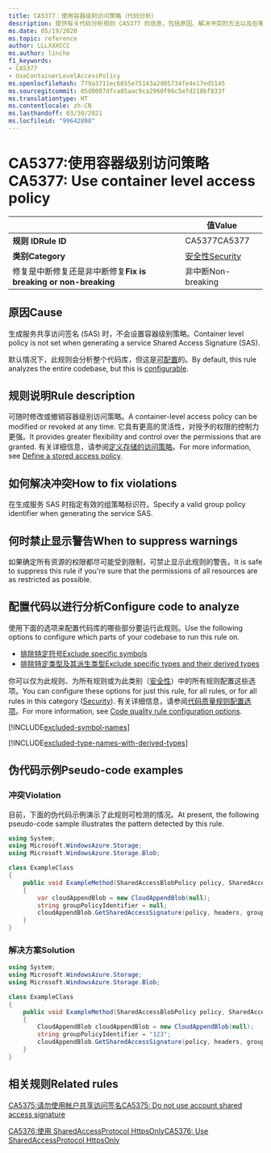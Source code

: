 ```yaml
---
title: CA5377：使用容器级别访问策略（代码分析）
description: 提供有关代码分析规则 CA5377 的信息，包括原因、解决冲突的方法以及在哪些情况下可禁止显示此规则的警告。
ms.date: 05/19/2020
ms.topic: reference
author: LLLXXXCCC
ms.author: linche
f1_keywords:
- CA5377
- UseContainerLevelAccessPolicy
ms.openlocfilehash: 779a3711ec6655e75143a2d05734fe4e17ed5145
ms.sourcegitcommit: 05d0087dfca85aac9ca2960f86c5efd218bf833f
ms.translationtype: HT
ms.contentlocale: zh-CN
ms.lasthandoff: 03/30/2021
ms.locfileid: "99642898"
---
```

# <a name="ca5377-use-container-level-access-policy"></a><span data-ttu-id="fa781-103">CA5377:使用容器级别访问策略</span><span class="sxs-lookup"><span data-stu-id="fa781-103">CA5377: Use container level access policy</span></span>

| | <span data-ttu-id="fa781-104">值</span><span class="sxs-lookup"><span data-stu-id="fa781-104">Value</span></span> |
|-|-|
| <span data-ttu-id="fa781-105">**规则 ID**</span><span class="sxs-lookup"><span data-stu-id="fa781-105">**Rule ID**</span></span> |<span data-ttu-id="fa781-106">CA5377</span><span class="sxs-lookup"><span data-stu-id="fa781-106">CA5377</span></span>|
| <span data-ttu-id="fa781-107">**类别**</span><span class="sxs-lookup"><span data-stu-id="fa781-107">**Category**</span></span> |[<span data-ttu-id="fa781-108">安全性</span><span class="sxs-lookup"><span data-stu-id="fa781-108">Security</span></span>](security-warnings.md)|
| <span data-ttu-id="fa781-109">修复是中断修复还是非中断修复</span><span class="sxs-lookup"><span data-stu-id="fa781-109">**Fix is breaking or non-breaking**</span></span> |<span data-ttu-id="fa781-110">非中断</span><span class="sxs-lookup"><span data-stu-id="fa781-110">Non-breaking</span></span>|

## <a name="cause"></a><span data-ttu-id="fa781-111">原因</span><span class="sxs-lookup"><span data-stu-id="fa781-111">Cause</span></span>

<span data-ttu-id="fa781-112">生成服务共享访问签名 (SAS) 时，不会设置容器级别策略。</span><span class="sxs-lookup"><span data-stu-id="fa781-112">Container level policy is not set when generating a service Shared Access Signature (SAS).</span></span>

<span data-ttu-id="fa781-113">默认情况下，此规则会分析整个代码库，但这是[可配置](#configure-code-to-analyze)的。</span><span class="sxs-lookup"><span data-stu-id="fa781-113">By default, this rule analyzes the entire codebase, but this is [configurable](#configure-code-to-analyze).</span></span>

## <a name="rule-description"></a><span data-ttu-id="fa781-114">规则说明</span><span class="sxs-lookup"><span data-stu-id="fa781-114">Rule description</span></span>

<span data-ttu-id="fa781-115">可随时修改或撤销容器级别访问策略。</span><span class="sxs-lookup"><span data-stu-id="fa781-115">A container-level access policy can be modified or revoked at any time.</span></span> <span data-ttu-id="fa781-116">它具有更高的灵活性，对授予的权限的控制力更强。</span><span class="sxs-lookup"><span data-stu-id="fa781-116">It provides greater flexibility and control over the permissions that are granted.</span></span> <span data-ttu-id="fa781-117">有关详细信息，请参阅[定义存储的访问策略](/rest/api/storageservices/define-stored-access-policy)。</span><span class="sxs-lookup"><span data-stu-id="fa781-117">For more information, see [Define a stored access policy](/rest/api/storageservices/define-stored-access-policy).</span></span>

## <a name="how-to-fix-violations"></a><span data-ttu-id="fa781-118">如何解决冲突</span><span class="sxs-lookup"><span data-stu-id="fa781-118">How to fix violations</span></span>

<span data-ttu-id="fa781-119">在生成服务 SAS 时指定有效的组策略标识符。</span><span class="sxs-lookup"><span data-stu-id="fa781-119">Specify a valid group policy identifier when generating the service SAS.</span></span>

## <a name="when-to-suppress-warnings"></a><span data-ttu-id="fa781-120">何时禁止显示警告</span><span class="sxs-lookup"><span data-stu-id="fa781-120">When to suppress warnings</span></span>

<span data-ttu-id="fa781-121">如果确定所有资源的权限都尽可能受到限制，可禁止显示此规则的警告。</span><span class="sxs-lookup"><span data-stu-id="fa781-121">It is safe to suppress this rule if you're sure that the permissions of all resources are as restricted as possible.</span></span>

## <a name="configure-code-to-analyze"></a><span data-ttu-id="fa781-122">配置代码以进行分析</span><span class="sxs-lookup"><span data-stu-id="fa781-122">Configure code to analyze</span></span>

<span data-ttu-id="fa781-123">使用下面的选项来配置代码库的哪些部分要运行此规则。</span><span class="sxs-lookup"><span data-stu-id="fa781-123">Use the following options to configure which parts of your codebase to run this rule on.</span></span>

- [<span data-ttu-id="fa781-124">排除特定符号</span><span class="sxs-lookup"><span data-stu-id="fa781-124">Exclude specific symbols</span></span>](#exclude-specific-symbols)
- [<span data-ttu-id="fa781-125">排除特定类型及其派生类型</span><span class="sxs-lookup"><span data-stu-id="fa781-125">Exclude specific types and their derived types</span></span>](#exclude-specific-types-and-their-derived-types)

<span data-ttu-id="fa781-126">你可以仅为此规则、为所有规则或为此类别（[安全性](security-warnings.md)）中的所有规则配置这些选项。</span><span class="sxs-lookup"><span data-stu-id="fa781-126">You can configure these options for just this rule, for all rules, or for all rules in this category ([Security](security-warnings.md)).</span></span> <span data-ttu-id="fa781-127">有关详细信息，请参阅[代码质量规则配置选项](../code-quality-rule-options.md)。</span><span class="sxs-lookup"><span data-stu-id="fa781-127">For more information, see [Code quality rule configuration options](../code-quality-rule-options.md).</span></span>

[!INCLUDE[excluded-symbol-names](~/includes/code-analysis/excluded-symbol-names.md)]

[!INCLUDE[excluded-type-names-with-derived-types](~/includes/code-analysis/excluded-type-names-with-derived-types.md)]

## <a name="pseudo-code-examples"></a><span data-ttu-id="fa781-128">伪代码示例</span><span class="sxs-lookup"><span data-stu-id="fa781-128">Pseudo-code examples</span></span>

### <a name="violation"></a><span data-ttu-id="fa781-129">冲突</span><span class="sxs-lookup"><span data-stu-id="fa781-129">Violation</span></span>

<span data-ttu-id="fa781-130">目前，下面的伪代码示例演示了此规则可检测的情况。</span><span class="sxs-lookup"><span data-stu-id="fa781-130">At present, the following pseudo-code sample illustrates the pattern detected by this rule.</span></span>

```csharp
using System;
using Microsoft.WindowsAzure.Storage;
using Microsoft.WindowsAzure.Storage.Blob;

class ExampleClass
{
    public void ExampleMethod(SharedAccessBlobPolicy policy, SharedAccessBlobHeaders headers, Nullable<SharedAccessProtocol> protocols, IPAddressOrRange ipAddressOrRange)
    {
        var cloudAppendBlob = new CloudAppendBlob(null);
        string groupPolicyIdentifier = null;
        cloudAppendBlob.GetSharedAccessSignature(policy, headers, groupPolicyIdentifier, protocols, ipAddressOrRange);
    }
}
```

### <a name="solution"></a><span data-ttu-id="fa781-131">解决方案</span><span class="sxs-lookup"><span data-stu-id="fa781-131">Solution</span></span>

```csharp
using System;
using Microsoft.WindowsAzure.Storage;
using Microsoft.WindowsAzure.Storage.Blob;

class ExampleClass
{
    public void ExampleMethod(SharedAccessBlobPolicy policy, SharedAccessBlobHeaders headers, Nullable<SharedAccessProtocol> protocols, IPAddressOrRange ipAddressOrRange)
    {
        CloudAppendBlob cloudAppendBlob = new CloudAppendBlob(null);
        string groupPolicyIdentifier = "123";
        cloudAppendBlob.GetSharedAccessSignature(policy, headers, groupPolicyIdentifier, protocols, ipAddressOrRange);
    }
}
```

## <a name="related-rules"></a><span data-ttu-id="fa781-132">相关规则</span><span class="sxs-lookup"><span data-stu-id="fa781-132">Related rules</span></span>

[<span data-ttu-id="fa781-133">CA5375:请勿使用帐户共享访问签名</span><span class="sxs-lookup"><span data-stu-id="fa781-133">CA5375: Do not use account shared access signature</span></span>](ca5375.md)

[<span data-ttu-id="fa781-134">CA5376:使用 SharedAccessProtocol HttpsOnly</span><span class="sxs-lookup"><span data-stu-id="fa781-134">CA5376: Use SharedAccessProtocol HttpsOnly</span></span>](ca5376.md)
